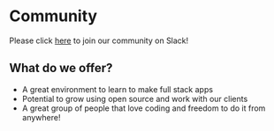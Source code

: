 # Community

Please click [here](https://join.slack.com/t/codefromanywhere/shared_invite/zt-18r6mfudt-Zhb7FaZ70WlWVI1a_ZxgPw) to join our community on Slack!

## What do we offer?

- A great environment to learn to make full stack apps
- Potential to grow using open source and work with our clients
- A great group of people that love coding and freedom to do it from anywhere!
